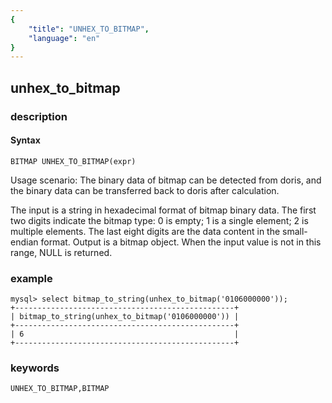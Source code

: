 ```yaml
---
{
    "title": "UNHEX_TO_BITMAP",
    "language": "en"
}
---
```


<!-- 
Licensed to the Apache Software Foundation (ASF) under one
or more contributor license agreements.  See the NOTICE file
distributed with this work for additional information
regarding copyright ownership.  The ASF licenses this file
to you under the Apache License, Version 2.0 (the
"License"); you may not use this file except in compliance
with the License.  You may obtain a copy of the License at

  http://www.apache.org/licenses/LICENSE-2.0

Unless required by applicable law or agreed to in writing,
software distributed under the License is distributed on an
"AS IS" BASIS, WITHOUT WARRANTIES OR CONDITIONS OF ANY
KIND, either express or implied.  See the License for the
specific language governing permissions and limitations
under the License.
-->

## unhex_to_bitmap
### description
#### Syntax

`BITMAP UNHEX_TO_BITMAP(expr)`

Usage scenario: The binary data of bitmap can be detected from doris, and the binary data can be transferred back to doris after calculation. 
 
The input is a string in hexadecimal format of bitmap binary data. The first two digits indicate the bitmap type: 0 is empty; 1 is a single element; 2 is multiple elements. The last eight digits are the data content in the small-endian format. 
Output is a bitmap object. 
When the input value is not in this range, NULL is returned.

### example

```
mysql> select bitmap_to_string(unhex_to_bitmap('0106000000'));
+-------------------------------------------------+
| bitmap_to_string(unhex_to_bitmap('0106000000')) |
+-------------------------------------------------+
| 6                                               |
+-------------------------------------------------+
```

### keywords

    UNHEX_TO_BITMAP,BITMAP

